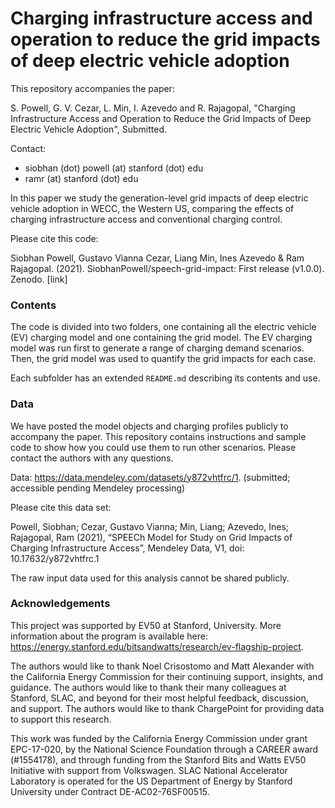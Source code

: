 # Charging infrastructure access and operation to reduce the grid impacts of deep electric vehicle adoption

This repository accompanies the paper: 

S. Powell, G. V. Cezar, L. Min, I. Azevedo and R. Rajagopal, "Charging Infrastructure Access and Operation to Reduce the Grid Impacts of Deep Electric Vehicle Adoption", Submitted.

Contact: 
- siobhan (dot) powell (at) stanford (dot) edu
- ramr (at) stanford (dot) edu

In this paper we study the generation-level grid impacts of deep electric vehicle adoption in WECC, the Western US, comparing the effects of charging infrastructure access and conventional charging control.

Please cite this code: 

Siobhan Powell, Gustavo Vianna Cezar, Liang Min, Ines Azevedo & Ram Rajagopal. (2021). SiobhanPowell/speech-grid-impact: First release (v1.0.0). Zenodo. [link]

### Contents

The code is divided into two folders, one containing all the electric vehicle (EV) charging model and one containing the grid model. The EV charging model was run first to generate a range of charging demand scenarios. Then, the grid model was used to quantify the grid impacts for each case. 

Each subfolder has an extended `README.md` describing its contents and use.

### Data

We have posted the model objects and charging profiles publicly to accompany the paper. This repository contains instructions and sample code to show how you could use them to run other scenarios. Please contact the authors with any questions.

Data: https://data.mendeley.com/datasets/y872vhtfrc/1. (submitted; accessible pending Mendeley processing)

Please cite this data set: 

Powell, Siobhan; Cezar, Gustavo Vianna; Min, Liang; Azevedo, Ines; Rajagopal, Ram (2021), “SPEECh Model for Study on Grid Impacts of Charging Infrastructure Access”, Mendeley Data, V1, doi: 10.17632/y872vhtfrc.1

The raw input data used for this analysis cannot be shared publicly. 

### Acknowledgements
This project was supported by EV50 at Stanford, University. More information about the program is available here: https://energy.stanford.edu/bitsandwatts/research/ev-flagship-project. 

The authors would like to thank Noel Crisostomo and Matt Alexander with the California Energy Commission for their continuing support, insights, and guidance. 
The authors would like to thank their many colleagues at Stanford, SLAC, and beyond for their most helpful feedback, discussion, and support. The authors would like to thank ChargePoint for providing data to support this research.

This work was funded by the California Energy Commission under grant EPC-17-020, by the National Science Foundation through a CAREER award (\#1554178), and through funding from the Stanford Bits and Watts EV50 Initiative with support from Volkswagen. SLAC National Accelerator Laboratory is operated for the US Department of Energy by Stanford University under Contract DE-AC02-76SF00515.
 